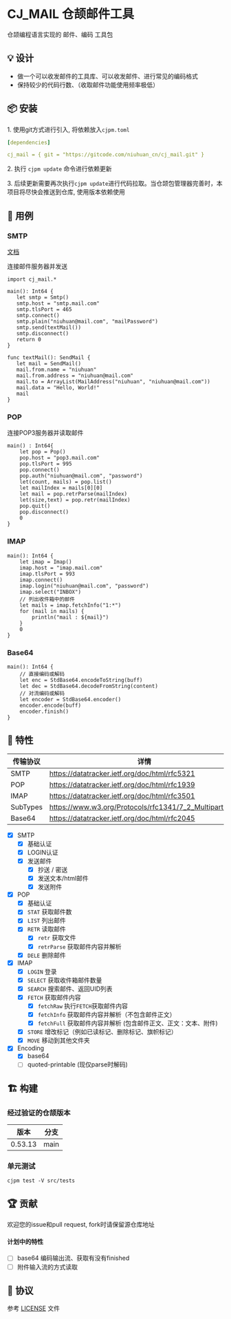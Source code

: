 CJ_MAIL 仓颉邮件工具
==================

仓颉编程语言实现的 邮件、编码 工具包

## 💡 设计

- 做一个可以收发邮件的工具库、可以收发邮件、进行常见的编码格式
- 保持较少的代码行数、（收取邮件功能使用频率极低）

## 📦 安装

1.&nbsp;使用git方式进行引入, 将依赖放入`cjpm.toml`

```yaml
[dependencies]

cj_mail = { git = "https://gitcode.com/niuhuan_cn/cj_mail.git" }
```

2.&nbsp;执行 `cjpm update` 命令进行依赖更新 

3.&nbsp;后续更新需要再次执行`cjpm update`进行代码拉取。当仓颉包管理器完善时，本项目将尽快会推送到仓库, 使用版本依赖使用

## 🔖 用例

### SMTP

[文档](docs/classes/Smtp.md)

连接邮件服务器并发送 

```cangjie
import cj_mail.*

main(): Int64 {
   let smtp = Smtp()
   smtp.host = "smtp.mail.com"
   smtp.tlsPort = 465
   smtp.connect()
   smtp.plain("niuhuan@mail.com", "mailPassword") 
   smtp.send(textMail())
   smtp.disconnect()
   return 0
}

func textMail(): SendMail {
   let mail = SendMail()
   mail.from.name = "niuhuan"
   mail.from.address = "niuhuan@mail.com"
   mail.to = ArrayList(MailAddress("niuhuan", "niuhuan@mail.com"))
   mail.data = "Hello, World!"
   mail
}
```

### POP

连接POP3服务器并读取邮件

```cangjie
main() : Int64{
    let pop = Pop()
    pop.host = "pop3.mail.com"  
    pop.tlsPort = 995
    pop.connect()  
    pop.auth("niuhuan@mail.com", "password")
    let(count, mails) = pop.list()  
    let mailIndex = mails[0][0]
    let mail = pop.retrParse(mailIndex) 
    let(size,text) = pop.retr(mailIndex) 
    pop.quit()
    pop.disconnect()
    0
}
```

### IMAP

```cangjie
main(): Int64 {
    let imap = Imap()
    imap.host = "imap.mail.com"  
    imap.tlsPort = 993
    imap.connect()
    imap.login("niuhuan@mail.com", "password")
    imap.select("INBOX")
    // 列出收件箱中的邮件
    let mails = imap.fetchInfo("1:*")
    for (mail in mails) { 
        println("mail : ${mail}")
    }
    0
}
```

### Base64

```cangjie
main(): Int64 {
    // 直接编码或解码
    let enc = StdBase64.encodeToString(buff)
    let dec = StdBase64.decodeFromString(content)
    // 对流编码或解码
    let encoder = StdBase64.encoder()
    encoder.encode(buff)
    encoder.finish()
}
```

## 📖 特性

| 传输协议 | 详情 |
| -- | -- |
| SMTP | https://datatracker.ietf.org/doc/html/rfc5321 |
| POP | https://datatracker.ietf.org/doc/html/rfc1939 |
| IMAP | https://datatracker.ietf.org/doc/html/rfc3501 |
| SubTypes | https://www.w3.org/Protocols/rfc1341/7_2_Multipart.html |
| Base64 | https://datatracker.ietf.org/doc/html/rfc2045 |

- [x] SMTP
    - [x] 基础认证
    - [x] LOGIN认证
    - [x] 发送邮件
        - [x] 抄送 / 密送
        - [x] 发送文本/html邮件
        - [x] 发送附件
- [x] POP
    - [x] 基础认证
    - [x] `STAT` 获取邮件数
    - [x] `LIST` 列出邮件
    - [x] `RETR` 读取邮件
        - [x] `retr` 获取文件
        - [x] `retrParse` 获取邮件内容并解析
    - [x] `DELE` 删除邮件
- [x] IMAP
    - [x] `LOGIN` 登录
    - [x] `SELECT` 获取收件箱邮件数量
    - [x] `SEARCH` 搜索邮件、返回UID列表
    - [x] `FETCH` 获取邮件内容
        - [x] `fetchRaw` 执行`FETCH`获取邮件内容
        - [x] `fetchInfo` 获取邮件内容并解析（不包含邮件正文）
        - [x] `fetchFull` 获取邮件内容并解析 (包含邮件正文、正文：文本、附件)
    - [x] `STORE` 增改标记（例如已读标记、删除标记、旗帜标记）
    - [x] `MOVE` 移动到其他文件夹
- [x] Encoding
    - [x] base64
    - [ ] quoted-printable (现仅parse时解码)

## 🏗️ 构建

### 经过验证的仓颉版本

| 版本 | 分支 | 
| -- | -- |
| 0.53.13 | main |

### 单元测试
`cjpm test -V src/tests`

## 🏆 贡献

欢迎您的issue和pull request, fork时请保留源仓库地址

#### 计划中的特性

- [ ] base64 编码输出流、获取有没有finished
- [ ] 附件输入流的方式读取

## 📕 协议

参考 [LICENSE](LICENSE) 文件

